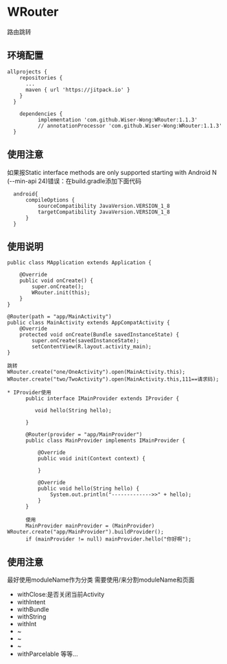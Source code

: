# WRouter
路由跳转

## 环境配置
    allprojects {
        repositories {
          ...
          maven { url 'https://jitpack.io' }
        }
      }

        dependencies {
              implementation 'com.github.Wiser-Wong:WRouter:1.1.3'
              // annotationProcessor 'com.github.Wiser-Wong:WRouter:1.1.3'
      }
      
## 使用注意
如果报Static interface methods are only supported starting with Android N (--min-api 24)错误：在build.gradle添加下面代码

      android{
          compileOptions {
              sourceCompatibility JavaVersion.VERSION_1_8
              targetCompatibility JavaVersion.VERSION_1_8
          }
      }
      
## 使用说明
    public class MApplication extends Application {

        @Override
        public void onCreate() {
            super.onCreate();
            WRouter.init(this);
        }
    }
    
    @Router(path = "app/MainActivity")
    public class MainActivity extends AppCompatActivity {
        @Override
        protected void onCreate(Bundle savedInstanceState) {
            super.onCreate(savedInstanceState);
            setContentView(R.layout.activity_main);
    }
    
    跳转
    WRouter.create("one/OneActivity").open(MainActivity.this);
    WRouter.create("two/TwoActivity").open(MainActivity.this,111==请求码);

    * IProvider使用
          public interface IMainProvider extends IProvider {

             void hello(String hello);

          }

          @Router(provider = "app/MainProvider")
          public class MainProvider implements IMainProvider {

              @Override
              public void init(Context context) {

              }

              @Override
              public void hello(String hello) {
                  System.out.println("------------->>" + hello);
              }
          }

          使用
          MainProvider mainProvider = (MainProvider) WRouter.create("app/MainProvider").buildProvider();
          if (mainProvider != null) mainProvider.hello("你好啊");

## 使用注意
   最好使用moduleName作为分类
   需要使用/来分割moduleName和页面

* withClose:是否关闭当前Activity
* withIntent
* withBundle
* withString
* withInt
* ~
* ~
* ~
* withParcelable
等等...
